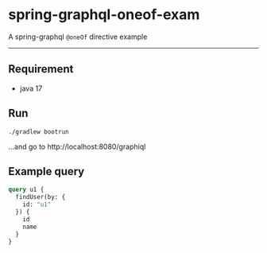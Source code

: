 # spring-graphql-oneof-exam

A spring-graphql `@oneOf` directive example

---
## Requirement
- java 17

## Run
```
./gradlew bootrun
```

...and go to http://localhost:8080/graphiql

## Example query
```graphql
query u1 {
  findUser(by: {
    id: "u1"
  }) {
    id
    name
  }
}
```

